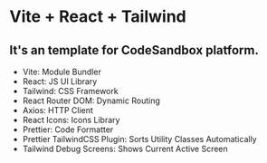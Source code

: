 # Vite + React + Tailwind

## It's an template for CodeSandbox platform.

* Vite: Module Bundler
* React: JS UI Library
* Tailwind: CSS Framework
* React Router DOM: Dynamic Routing
* Axios: HTTP Client
* React Icons: Icons Library
* Prettier: Code Formatter
* Prettier TailwindCSS Plugin: Sorts Utility Classes Automatically
* Tailwind Debug Screens: Shows Current Active Screen
